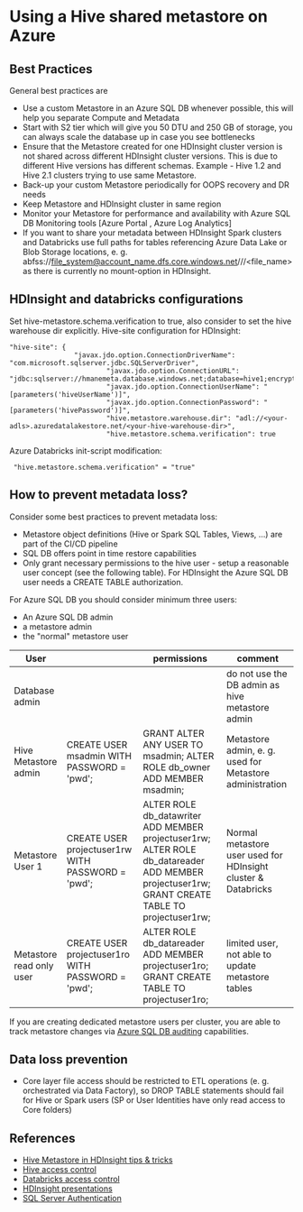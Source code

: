 # Using a Hive shared metastore on Azure

## Best Practices
General best practices are
* Use a custom Metastore in an Azure SQL DB whenever possible, this will help you separate Compute and Metadata
* Start with S2 tier which will give you 50 DTU and 250 GB of storage, you can always scale the database up in case you see bottlenecks
* Ensure that the Metastore created for one HDInsight cluster version is not shared across different HDInsight cluster versions. This is due to different Hive versions has different schemas. Example - Hive 1.2 and Hive 2.1 clusters trying to use same Metastore.
* Back-up your custom Metastore periodically for OOPS recovery and DR needs
* Keep Metastore and HDInsight cluster in same region
* Monitor your Metastore for performance and availability with Azure SQL DB Monitoring tools [Azure Portal , Azure Log Analytics]
* If you want to share your metadata between HDInsight Spark clusters and Databricks use full paths for tables referencing Azure Data Lake or Blob Storage locations, e. g. abfss://file_system@account_name.dfs.core.windows.net/<path>/<path>/<file_name> as there is currently no mount-option in HDInsight.

## HDInsight and databricks configurations

Set hive-metastore.schema.verification to true, also consider to set the hive warehouse dir explicitly. Hive-site configuration for HDInsight: 

    "hive-site": {
                  	"javax.jdo.option.ConnectionDriverName": "com.microsoft.sqlserver.jdbc.SQLServerDriver",
                            "javax.jdo.option.ConnectionURL": "jdbc:sqlserver://hmanemeta.database.windows.net;database=hive1;encrypt=true;trustServerCertificate=true;create=false;loginTimeout=300",
                            "javax.jdo.option.ConnectionUserName": "[parameters('hiveUserName')]",
                            "javax.jdo.option.ConnectionPassword": "[parameters('hivePassword')]",
                            "hive.metastore.warehouse.dir": "adl://<your-adls>.azuredatalakestore.net/<your-hive-warehouse-dir>",
                            "hive.metastore.schema.verification": true
                            
 Azure Databricks init-script modification:
 
     "hive.metastore.schema.verification" = "true"


## How to prevent metadata loss?
Consider some best practices to prevent metadata loss:
* Metastore object definitions (Hive or Spark SQL Tables, Views, …) are part of the CI/CD pipeline
* SQL DB offers point in time restore capabilities
* Only grant necessary permissions to the hive user - setup a reasonable user concept (see the following table). For HDInsight the Azure SQL DB user needs a CREATE TABLE authorization.

For Azure SQL DB you should consider minimum three users:
* An Azure SQL DB admin
* a metastore admin
* the "normal" metastore user

User||permissions|comment|
--- | --- | --- | --- 
|Database admin|||do not use the DB admin as hive metastore admin|
|Hive Metastore admin|CREATE USER msadmin WITH PASSWORD = 'pwd';|GRANT ALTER ANY USER TO msadmin; ALTER ROLE db_owner ADD MEMBER msadmin;|Metastore admin, e. g. used for Metastore administration|
|Metastore User 1 |CREATE USER projectuser1rw WITH PASSWORD = 'pwd';|ALTER ROLE db_datawriter ADD MEMBER projectuser1rw; ALTER ROLE db_datareader ADD MEMBER projectuser1rw; GRANT CREATE TABLE TO projectuser1rw;|Normal metastore user used for HDInsight cluster & Databricks|
|Metastore read only user |CREATE USER projectuser1ro WITH PASSWORD = 'pwd';|ALTER ROLE db_datareader ADD MEMBER projectuser1ro; GRANT CREATE TABLE TO projectuser1ro;|limited user, not able to update metastore tables|

If you are creating dedicated metastore users per cluster, you are able to track metastore changes via [Azure SQL DB auditing](https://docs.microsoft.com/en-us/azure/sql-database/sql-database-auditing) capabilities.

## Data loss prevention
* Core layer file access should be restricted to ETL operations (e. g. orchestrated via Data Factory), so DROP TABLE statements should fail for Hive or Spark users (SP or User Identities have only read access to Core folders)	 


## References
* [Hive Metastore in HDInsight tips & tricks](https://blogs.msdn.microsoft.com/azuredatalake/2017/03/24/hive-metastore-in-hdinsight-tips-tricks-best-practices/)
* [Hive access control](https://cwiki.apache.org/confluence/display/Hive/SQL+Standard+Based+Hive+Authorization)
* [Databricks access control](https://docs.azuredatabricks.net/administration-guide/admin-settings/table-acls/index.html#table-access-control)
* [HDInsight presentations](https://www.slideshare.net/AshishThapliyal5)
* [SQL Server Authentication](https://docs.microsoft.com/en-us/sql/relational-databases/security/authentication-access/database-level-roles?view=sql-server-2017)


